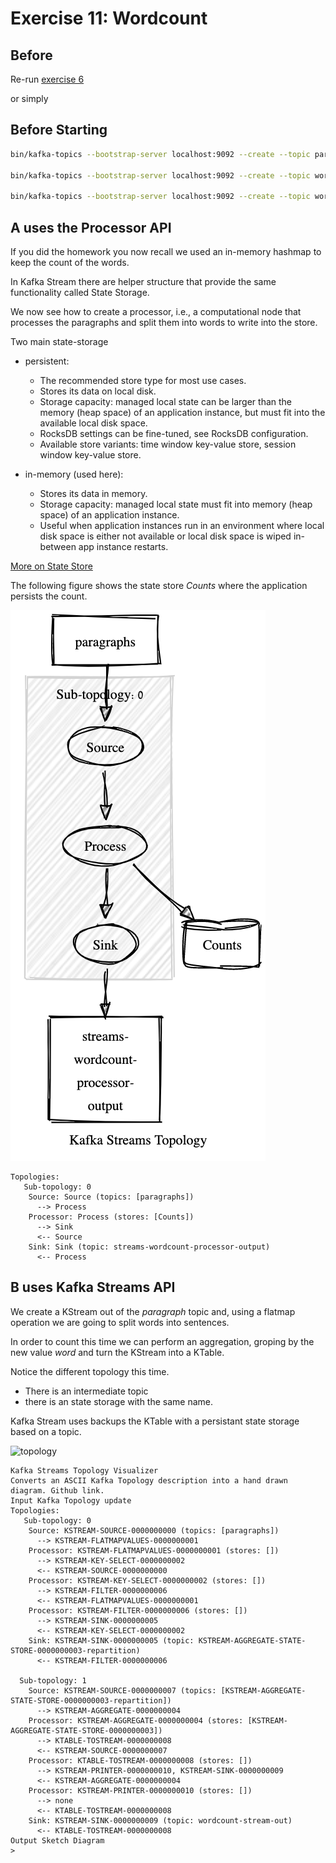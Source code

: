# Exercise 11: Wordcount

## Before

Re-run [exercise 6](../../kafka/advanced/exercise6/Readme.md)

or simply

## Before Starting
```bash
bin/kafka-topics --bootstrap-server localhost:9092 --create --topic paragraphs 

bin/kafka-topics --bootstrap-server localhost:9092 --create --topic wordcount-processor-out

bin/kafka-topics --bootstrap-server localhost:9092 --create --topic wordcount-streams-out
```

## A uses the Processor API

If you did the homework you now recall we used an in-memory hashmap to keep the count
of the words.

In Kafka Stream there are helper structure that provide the same functionality called
State Storage.

We now see how to create a processor, i.e., a computational node that processes the paragraphs
and split them into words to write into the store.

Two main state-storage

- persistent:
  -  The recommended store type for most use cases.
  - Stores its data on local disk.
  - Storage capacity: managed local state can be larger than the memory (heap space) of an application instance, but must fit into the available local disk space.
  - RocksDB settings can be fine-tuned, see RocksDB configuration.
  - Available store variants: time window key-value store, session window key-value store.
  
- in-memory (used here):
  - Stores its data in memory.
  - Storage capacity: managed local state must fit into memory (heap space) of an application instance.
  - Useful when application instances run in an environment where local disk space is either not available or local disk space is wiped in-between app instance restarts.

[More on State Store](https://kafka.apache.org/10/documentation/streams/developer-guide/processor-api.html#state-stores)


The following figure shows the state store *Counts* where the application
persists the count.

![topology](./topology1.png)
```
Topologies:
   Sub-topology: 0
    Source: Source (topics: [paragraphs])
      --> Process
    Processor: Process (stores: [Counts])
      --> Sink
      <-- Source
    Sink: Sink (topic: streams-wordcount-processor-output)
      <-- Process

```
## B uses Kafka Streams API

We create a KStream out of the *paragraph* topic and, using a flatmap operation
we are going to split words into sentences.

In order to count this time we can perform an aggregation, groping by the 
new value *word* and turn the KStream into a KTable.


Notice the different topology this time.

- There is an intermediate topic 
- there is an state storage with the same name.

Kafka Stream uses backups the KTable with a persistant
state storage based on a topic.


![topology](./topology2.png)

```
Kafka Streams Topology Visualizer
Converts an ASCII Kafka Topology description into a hand drawn diagram. Github link.
Input Kafka Topology update
Topologies:
   Sub-topology: 0
    Source: KSTREAM-SOURCE-0000000000 (topics: [paragraphs])
      --> KSTREAM-FLATMAPVALUES-0000000001
    Processor: KSTREAM-FLATMAPVALUES-0000000001 (stores: [])
      --> KSTREAM-KEY-SELECT-0000000002
      <-- KSTREAM-SOURCE-0000000000
    Processor: KSTREAM-KEY-SELECT-0000000002 (stores: [])
      --> KSTREAM-FILTER-0000000006
      <-- KSTREAM-FLATMAPVALUES-0000000001
    Processor: KSTREAM-FILTER-0000000006 (stores: [])
      --> KSTREAM-SINK-0000000005
      <-- KSTREAM-KEY-SELECT-0000000002
    Sink: KSTREAM-SINK-0000000005 (topic: KSTREAM-AGGREGATE-STATE-STORE-0000000003-repartition)
      <-- KSTREAM-FILTER-0000000006

  Sub-topology: 1
    Source: KSTREAM-SOURCE-0000000007 (topics: [KSTREAM-AGGREGATE-STATE-STORE-0000000003-repartition])
      --> KSTREAM-AGGREGATE-0000000004
    Processor: KSTREAM-AGGREGATE-0000000004 (stores: [KSTREAM-AGGREGATE-STATE-STORE-0000000003])
      --> KTABLE-TOSTREAM-0000000008
      <-- KSTREAM-SOURCE-0000000007
    Processor: KTABLE-TOSTREAM-0000000008 (stores: [])
      --> KSTREAM-PRINTER-0000000010, KSTREAM-SINK-0000000009
      <-- KSTREAM-AGGREGATE-0000000004
    Processor: KSTREAM-PRINTER-0000000010 (stores: [])
      --> none
      <-- KTABLE-TOSTREAM-0000000008
    Sink: KSTREAM-SINK-0000000009 (topic: wordcount-stream-out)
      <-- KTABLE-TOSTREAM-0000000008
Output Sketch Diagram
>
```